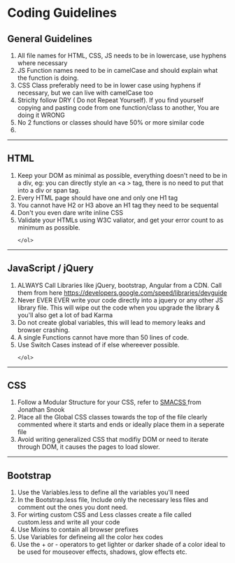 <html>


<link href='http://fonts.googleapis.com/css?family=Open+Sans:300' rel='stylesheet' type='text/css'>
	<link rel="stylesheet" type="text/css" href="css/bootstrap.css">
</head>
<body>


<div class="container">

<div class="row">
	<h1>Coding Guidelines</h1>

</div>
<div class="row">
<h2> General Guidelines</h2>
<ol>
<li>All file names for HTML, CSS, JS needs to be in lowercase, use hyphens where necessary</li>
<li>JS Function names need to be in camelCase and should explain what the function is doing.</li>
<li> CSS Class preferably need to be in lower case using hyphens if necessary, but we can live with camelCase too</li>
<li>Striclty follow DRY ( Do not Repeat Yourself). If you find yourself copying and pasting code from one function/class to another, You are doing it WRONG </li>
<li>No 2 functions or classes should have 50% or more similar code</li>
<li> </li>
	
</ol>
</div>
<hr>
<div class="row">
	<h2>HTML</h2>
	<ol>

<li>Keep your DOM as minimal as possible, everything doesn't need to be in a div, eg: you can directly style an  &#60;a &#62; tag, there is no need to put that into a div or span tag.
</li>
<li>Every HTML page should have one and only one H1 tag</li>
<li>You cannot have H2 or H3 above an H1 tag they need to be sequental</li>
<li>Don't you even dare write inline CSS</li>	
<li> Validate your HTMLs using W3C valiator, and get your error count to as minimum as possible.</li>	


	</ol>

</div>
<hr>
<div class="row">
	<h2>JavaScript / jQuery</h2>
	<ol>
<li>ALWAYS Call Libraries like jQuery, bootstrap, Angular from a CDN. Call them from here <a href="https://developers.google.com/speed/libraries/devguide" target="_blank" >https://developers.google.com/speed/libraries/devguide</a> </li>
<li> Never EVER EVER write your code directly into a jquery or any other JS library file. This will wipe out the code when you upgrade the library & you'll also get a lot of bad Karma </li>
<li> Do not create global variables, this will lead to memory leaks and browser crashing.
</li>
<li>A single Functions cannot have more than 50 lines of code.  </li>
<li> Use Switch Cases instead of if else whereever possible.</li>

	</ol>
</div>
<hr>

<div class="row">
	<h2>CSS</h2>

<ol>

<li> Follow a Modular Structure for your CSS, refer to <a href="http://smacss.com/" target="_blank" >SMACSS </a>from Jonathan Snook</li>
<li>Place all the Global CSS classes towards the top of the file clearly commented where it starts and ends or ideally place them in a seperate file</li>
<li>Avoid writing generalized CSS that modifiy DOM or need to iterate through DOM, it causes the pages to load slower.</li>
</ol>
</div>

<hr>
<div class="row">

<h2>Bootstrap</h2>
<ol>
<li> Use the Variables.less to define all the variables you'll need</li>
<li>In the Bootstrap.less file, Include only the necessary less files and comment out the  ones you dont need.
	<li> For wirting custom CSS and Less classes create a file called custom.less and write all your code </li>
	<li> Use Mixins to contain all browser prefixes</li>
	<li> Use Variables for defineing all the color hex codes</li>
	<li> Use the + or - operators to get  lighter or darker shade of a color ideal to be used for mouseover effects, shadows, glow effects etc.</li>

</li>

</ol>
</div>

</div>
</body>
</html>